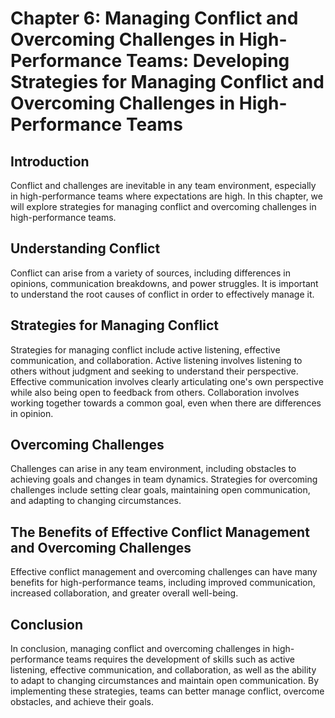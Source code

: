 Chapter 6: Managing Conflict and Overcoming Challenges in High-Performance Teams: Developing Strategies for Managing Conflict and Overcoming Challenges in High-Performance Teams
=================================================================================================================================================================================

Introduction
------------

Conflict and challenges are inevitable in any team environment, especially in high-performance teams where expectations are high. In this chapter, we will explore strategies for managing conflict and overcoming challenges in high-performance teams.

Understanding Conflict
----------------------

Conflict can arise from a variety of sources, including differences in opinions, communication breakdowns, and power struggles. It is important to understand the root causes of conflict in order to effectively manage it.

Strategies for Managing Conflict
--------------------------------

Strategies for managing conflict include active listening, effective communication, and collaboration. Active listening involves listening to others without judgment and seeking to understand their perspective. Effective communication involves clearly articulating one's own perspective while also being open to feedback from others. Collaboration involves working together towards a common goal, even when there are differences in opinion.

Overcoming Challenges
---------------------

Challenges can arise in any team environment, including obstacles to achieving goals and changes in team dynamics. Strategies for overcoming challenges include setting clear goals, maintaining open communication, and adapting to changing circumstances.

The Benefits of Effective Conflict Management and Overcoming Challenges
-----------------------------------------------------------------------

Effective conflict management and overcoming challenges can have many benefits for high-performance teams, including improved communication, increased collaboration, and greater overall well-being.

Conclusion
----------

In conclusion, managing conflict and overcoming challenges in high-performance teams requires the development of skills such as active listening, effective communication, and collaboration, as well as the ability to adapt to changing circumstances and maintain open communication. By implementing these strategies, teams can better manage conflict, overcome obstacles, and achieve their goals.
